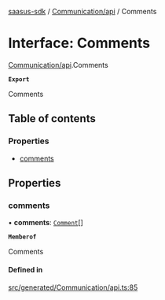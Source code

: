 [saasus-sdk](../README.md) / [Communication/api](../modules/Communication_api.md) / Comments

# Interface: Comments

[Communication/api](../modules/Communication_api.md).Comments

**`Export`**

Comments

## Table of contents

### Properties

- [comments](Communication_api.Comments.md#comments)

## Properties

### comments

• **comments**: [`Comment`](Communication_api.Comment.md)[]

**`Memberof`**

Comments

#### Defined in

[src/generated/Communication/api.ts:85](https://github.com/saasus-platform/saasus-sdk-javascript/blob/09ef427/src/generated/Communication/api.ts#L85)
